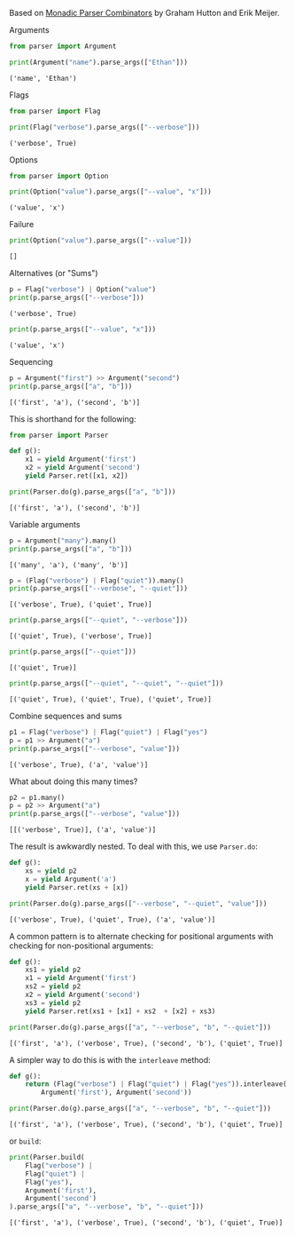 Based on [Monadic Parser Combinators](https://www.cs.nott.ac.uk/~pszgmh/monparsing.pdf) by Graham Hutton and Erik Meijer.

Arguments


```python
from parser import Argument

print(Argument("name").parse_args(["Ethan"]))
```

    ('name', 'Ethan')


Flags


```python
from parser import Flag

print(Flag("verbose").parse_args(["--verbose"]))
```

    ('verbose', True)


Options


```python
from parser import Option

print(Option("value").parse_args(["--value", "x"]))
```

    ('value', 'x')


Failure


```python
print(Option("value").parse_args(["--value"]))
```

    []


Alternatives (or "Sums")


```python
p = Flag("verbose") | Option("value")
print(p.parse_args(["--verbose"]))
```

    ('verbose', True)



```python
print(p.parse_args(["--value", "x"]))
```

    ('value', 'x')


Sequencing


```python
p = Argument("first") >> Argument("second")
print(p.parse_args(["a", "b"]))
```

    [('first', 'a'), ('second', 'b')]


This is shorthand for the following:


```python
from parser import Parser

def g():
    x1 = yield Argument('first')
    x2 = yield Argument('second')
    yield Parser.ret([x1, x2])

print(Parser.do(g).parse_args(["a", "b"]))
```

    [('first', 'a'), ('second', 'b')]


Variable arguments


```python
p = Argument("many").many()
print(p.parse_args(["a", "b"]))
```

    [('many', 'a'), ('many', 'b')]



```python
p = (Flag("verbose") | Flag("quiet")).many()
print(p.parse_args(["--verbose", "--quiet"]))
```

    [('verbose', True), ('quiet', True)]



```python
print(p.parse_args(["--quiet", "--verbose"]))
```

    [('quiet', True), ('verbose', True)]



```python
print(p.parse_args(["--quiet"]))
```

    [('quiet', True)]



```python
print(p.parse_args(["--quiet", "--quiet", "--quiet"]))
```

    [('quiet', True), ('quiet', True), ('quiet', True)]


Combine sequences and sums


```python
p1 = Flag("verbose") | Flag("quiet") | Flag("yes")
p = p1 >> Argument("a")
print(p.parse_args(["--verbose", "value"]))
```

    [('verbose', True), ('a', 'value')]


What about doing this many times?


```python
p2 = p1.many()
p = p2 >> Argument("a")
print(p.parse_args(["--verbose", "value"]))
```

    [[('verbose', True)], ('a', 'value')]


The result is awkwardly nested. To deal with this, we use `Parser.do`:


```python
def g():
    xs = yield p2
    x = yield Argument('a')
    yield Parser.ret(xs + [x])

print(Parser.do(g).parse_args(["--verbose", "--quiet", "value"]))
```

    [('verbose', True), ('quiet', True), ('a', 'value')]


A common pattern is to alternate checking for positional arguments with checking for non-positional arguments:


```python
def g():
    xs1 = yield p2
    x1 = yield Argument('first')
    xs2 = yield p2
    x2 = yield Argument('second')
    xs3 = yield p2
    yield Parser.ret(xs1 + [x1] + xs2  + [x2] + xs3)

print(Parser.do(g).parse_args(["a", "--verbose", "b", "--quiet"]))
```

    [('first', 'a'), ('verbose', True), ('second', 'b'), ('quiet', True)]


A simpler way to do this is with the `interleave` method:


```python
def g():
    return (Flag("verbose") | Flag("quiet") | Flag("yes")).interleave(
        Argument('first'), Argument('second'))

print(Parser.do(g).parse_args(["a", "--verbose", "b", "--quiet"]))
```

    [('first', 'a'), ('verbose', True), ('second', 'b'), ('quiet', True)]


or `build`:


```python
print(Parser.build(
    Flag("verbose") |
    Flag("quiet") |
    Flag("yes"),
    Argument('first'),
    Argument('second')
).parse_args(["a", "--verbose", "b", "--quiet"]))
```

    [('first', 'a'), ('verbose', True), ('second', 'b'), ('quiet', True)]

